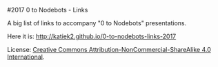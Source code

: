 #2017 0 to Nodebots - Links

A big list of links to accompany "0 to Nodebots" presentations.

Here it is: http://katiek2.github.io/0-to-nodebots-links-2017

License: [Creative Commons Attribution-NonCommercial-ShareAlike 4.0 International](LICENSE.html).
